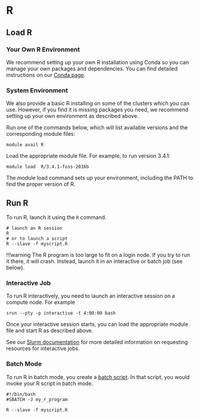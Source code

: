 # R

## Load R

### Your Own R Environment

We recommend setting up your own R installation using Conda so you can manage your own packages and dependencies. You can find detailed instructions on our [Conda page](/cluster-at-yale/guides/conda).

### System Environment

We also provide a basic R installing on some of the clusters which you can use. However, if you find it is missing packages you need, we recommend setting up your own environment as described above.

Run one of the commands below, which will list available versions and the corresponding module files:

```
module avail R
```

Load the appropriate module file. For example, to run version 3.4.1:

```
module load  R/3.4.1-foss-2016b
```

The module load command sets up your environment, including the PATH to find the proper version of R.

## Run R

To run R, launch it using the `R` command.

```
# launch an R session
R
# or to launch a script
R --slave -f myscript.R
```

!!!warning
    The R program is too large to fit on a login node. If you try to run it there, it will crash. Instead, launch it in an interactive or batch job (see below).

### Interactive Job

To run R interactively, you need to launch an interactive session on a compute node. For example

```
srun --pty -p interactive -t 4:00:00 bash
```

Once your interactive session starts, you can load the appropriate module file and start R as described above.

See our [Slurm documentation](/clusters-at-yale/job-scheduling) for more detailed information on requesting resources for interactive jobs.

### Batch Mode

To run R in batch mode, you create a [batch script](/clusters-at-yale/job-scheduling). In that script, you would invoke your R script in batch mode.

```
#!/bin/bash
#SBATCH -J my_r_program

R --slave -f myscript.R
```

